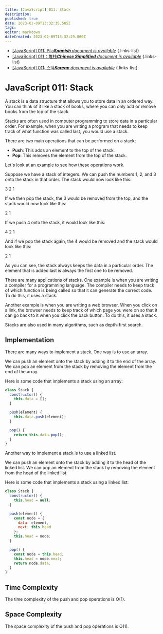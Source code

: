 ```yaml
---
title: [JavaScript] 011: Stack
description: 
published: true
date: 2023-02-09T13:32:35.505Z
tags: 
editor: markdown
dateCreated: 2023-02-09T13:32:29.060Z
---
```


- [[JavaScript] 011: Pila***Spanish** document is available*](/es/Knowledge-base/Algorithm/javascript-011-stack)
{.links-list}
- [[JavaScript] 011：堆栈***Chinese Simplified** document is available*](/zh/Knowledge-base/Algorithm/javascript-011-stack)
{.links-list}
- [[JavaScript] 011: 스택***Korean** document is available*](/ko/Knowledge-base/Algorithm/javascript-011-stack)
{.links-list}


# JavaScript 011: Stack

A stack is a data structure that allows you to store data in an ordered way. You can think of it like a stack of books, where you can only add or remove books from the top of the stack.

Stacks are often used in computer programming to store data in a particular order. For example, when you are writing a program that needs to keep track of what function was called last, you would use a stack.

There are two main operations that can be performed on a stack:

- **Push**: This adds an element to the top of the stack.
- **Pop**: This removes the element from the top of the stack.

Let's look at an example to see how these operations work.

Suppose we have a stack of integers. We can push the numbers 1, 2, and 3 onto the stack in that order. The stack would now look like this:

3
2
1

If we then pop the stack, the 3 would be removed from the top, and the stack would now look like this:

2
1

If we push 4 onto the stack, it would look like this:

4
2
1

And if we pop the stack again, the 4 would be removed and the stack would look like this:

2
1

As you can see, the stack always keeps the data in a particular order. The element that is added last is always the first one to be removed.

There are many applications of stacks. One example is when you are writing a compiler for a programming language. The compiler needs to keep track of which function is being called so that it can generate the correct code. To do this, it uses a stack.

Another example is when you are writing a web browser. When you click on a link, the browser needs to keep track of which page you were on so that it can go back to it when you click the back button. To do this, it uses a stack.

Stacks are also used in many algorithms, such as depth-first search.

## Implementation

There are many ways to implement a stack. One way is to use an array.

We can push an element onto the stack by adding it to the end of the array. We can pop an element from the stack by removing the element from the end of the array.

Here is some code that implements a stack using an array:

```javascript
class Stack {
  constructor() {
    this.data = [];
  }

  push(element) {
    this.data.push(element);
  }

  pop() {
    return this.data.pop();
  }
}
```

Another way to implement a stack is to use a linked list.

We can push an element onto the stack by adding it to the head of the linked list. We can pop an element from the stack by removing the element from the head of the linked list.

Here is some code that implements a stack using a linked list:

```javascript
class Stack {
  constructor() {
    this.head = null;
  }

  push(element) {
    const node = {
      data: element,
      next: this.head
    };
    this.head = node;
  }

  pop() {
    const node = this.head;
    this.head = node.next;
    return node.data;
  }
}
```

## Time Complexity

The time complexity of the push and pop operations is O(1).

## Space Complexity

The space complexity of the push and pop operations is O(1).